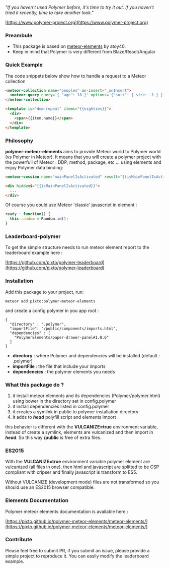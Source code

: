 _"If you haven't used Polymer before, it's time to try it out. If you haven't tried it recently, time to take another look."_

[https://www.polymer-project.org](https://www.polymer-project.org)

### Preambule
- This package is based on [meteor-elements](https://github.com/atoy40/meteor-elements) by atoy40.
- Keep in mind that Polymer is very different from Blaze/React/Angular

### Quick Example

The code snippets below show how to handle a request to a Meteor collection

```html
<meteor-collection name="peoples" on-insert="_onInsert">
  <meteor-query query='{ "age": 18 }' options='{"sort": { size: -1 } }' data="{{eighties}}"></meteor-query>
</meteor-collection>

<template is="dom-repeat" items="{{eighties}}">
  <div>
    <span>{{item.name}}</span>
  </div>
</template>
```
### Philosophy
**polymer-meteor-elements** aims to provide Meteor world to Polymer world (vs Polymer in Meteor). It means that you will create a polymer project with the powerfull of Meteor : DDP, method, package, etc ... using elements and enjoy Polymer data binding:
```html
<meteor-session name="mainPanelIsActivated" result="{{isMainPanelIsActivated}}"></meteor-session>

<div hidden$="{{isMainPanelIsActivated}}">
  ...
</div>
```
Of course you could use Meteor 'classic' javascript in element :
```js
ready : function() {
  this.random = Random.id();
}
```


### Leaderboard-polymer

To get the simple structure needs to run meteor element report to the leaderboard example here :

[https://github.com/pixto/polymer-leaderboard](https://github.com/pixto/polymer-leaderboard)

### Installation

Add this package to your project, run:
```
meteor add pixto:polymer-meteor-elements
```

and create a config.polymer in you app root :
```
{
  "directory" : ".polymer",
  "importFile": "/public/components/imports.html",
  "dependencies" : [
    "PolymerElements/paper-drawer-panel#1.0.6"
  ]
}
```
- **directory** : where Polymer and dependencies will be installed (default : .polymer)
- **importFile** : the file that include your imports
- **dependencies** : the polymer elements you needs

### What this package do ?

1. it install meteor elements and its dependencies (Polymer/polymer.html) using bower in the directory set in config.polymer
1. it install dependencies listed in config.polymer
1. it creates a symlink in public to polymer installation directory
1. it adds to ***head*** polyfill script and elements import

this behavior is different with the **VULCANIZE=true** environment variable, instead of create a symlink, elements are vulcanized and then import in ***head***. So this way **/public** is free of extra files.

### ES2015

With the **VULCANIZE=true** environment variable polymer element are vulcanized (all files in one), then html and javascript are splitted to be CSP compliant with cripser and finally javascript is transform to ES5.

Without VULCANIZE (development mode) files are not transformed so you should use an ES2015 browser compatible.


### Elements Documentation

Polymer meteor elements documentation is available here :

[https://pixto.github.io/polymer-meteor-elements/meteor-elements/](https://pixto.github.io/polymer-meteor-elements/meteor-elements/)



### Contribute

Please feel free to submit PR, if you submit an issue, please provide a simple project to reproduce it. You can easily modify the leaderboard example.
